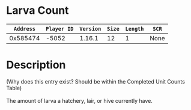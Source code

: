 # Larva Count

| `Address` | `Player ID` | `Version` | `Size` | `Length` | `SCR` |
| ---------- | ----------- | --------- | ------ | -------- | ---- |
| 0x585474 | -5052 | 1.16.1 | 12 | 1 | None |

# Description

(Why does this entry exist? Should be within the Completed Unit Counts Table)<br><br>The amount of larva a hatchery, lair, or hive currently have.